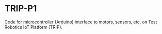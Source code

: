 # TRIP-P1
Code for microcontroller (Arduino) interface to motors, sensors, etc. on Test Robotics IoT Platform (TRIP).
